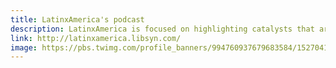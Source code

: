```yaml
---
title: LatinxAmerica's podcast
description: LatinxAmerica is focused on highlighting catalysts that are using, leveraging, creating or investing in technology that can positively impact the Latinx community. Experts cover topics ranging from education, health, diversity, and civic engagement to financial stability/wealth creation.
link: http://latinxamerica.libsyn.com/
image: https://pbs.twimg.com/profile_banners/994760937679683584/1527041935/1500x500
---
```

